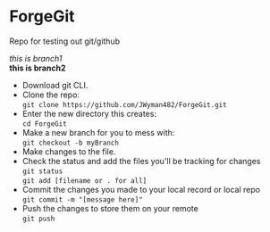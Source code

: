 # ForgeGit
Repo for testing out git/github  

*this is branch1*  
**this is branch2**

- Download git CLI.
- Clone the repo:  
```git clone https://github.com/JWyman482/ForgeGit.git```  
- Enter the new directory this creates:  
```cd ForgeGit```
- Make a new branch for you to mess with:  
```git checkout -b myBranch```
- Make changes to the file.  
- Check the status and add the files you'll be tracking for changes  
```git status```  
```git add [filename or . for all]```  
- Commit the changes you made to your local record or local repo  
```git commit -m "[message here]"```  
- Push the changes to store them on your remote  
```git push```


